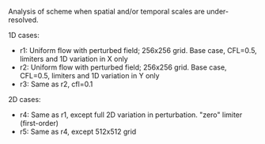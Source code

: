 Analysis of scheme when spatial and/or temporal scales are
under-resolved.

1D cases:

- r1: Uniform flow with perturbed field; 256x256 grid. Base case,
  CFL=0.5, limiters and 1D variation in X only
- r2: Uniform flow with perturbed field; 256x256 grid. Base case,
  CFL=0.5, limiters and 1D variation in Y only
- r3: Same as r2, cfl=0.1

2D cases:

- r4: Same as r1, except full 2D variation in perturbation. "zero" limiter (first-order)
- r5: Same as r4, except 512x512 grid
